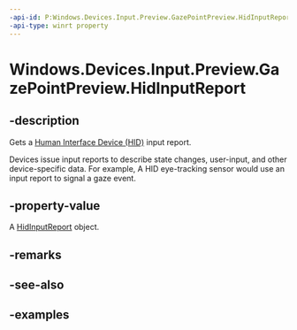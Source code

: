 ```yaml
---
-api-id: P:Windows.Devices.Input.Preview.GazePointPreview.HidInputReport
-api-type: winrt property
---
```


<!-- Property syntax.
public HidInputReport HidInputReport { get; }
-->

# Windows.Devices.Input.Preview.GazePointPreview.HidInputReport

## -description
Gets a [Human Interface Device (HID)](http://www.usb.org/developers/hidpage/) input report.  

Devices issue input reports to describe state changes, user-input, and other device-specific data. For example, A HID eye-tracking sensor would use an input report to signal a gaze event.

## -property-value
A [HidInputReport](..\windows.devices.input.preview\gazepointpreview_hidinputreport.md) object. 

## -remarks

## -see-also

## -examples

